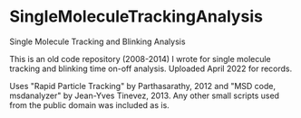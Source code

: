 # SingleMoleculeTrackingAnalysis
Single Molecule Tracking and Blinking Analysis 

This is an old code repository (2008-2014) I wrote for single molecule tracking and blinking time on-off analysis. Uploaded April 2022 for records.

Uses "Rapid Particle Tracking" by Parthasarathy, 2012  and "MSD code, msdanalyzer" by Jean-Yves Tinevez, 2013.
Any other small scripts used from the public domain was included as is.
